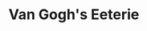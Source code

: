 ---
path: "/eats/van-goghs-eeterie"
title: "Van Gogh's Eeterie"
image: "https://source.unsplash.com/0dD-lrzD23I/400x300"
orderops: ["dine-in", "curbside"]
category: "eats"
hours: "10am-9pm Monday through Thursday. 8am-9pm Friday and Saturday. 8am-2pm Sunday"
eatsType: "European"
website: "http://vangoghseeterie.com/"
facebook: "https://www.facebook.com/VanGoghsEeterie"
address: "334 East Commercial Street Springfield, Missouri 65803"
phone: "4173440085"
tags: ["european", "netherlands", "breakfast", "vegan"]
---